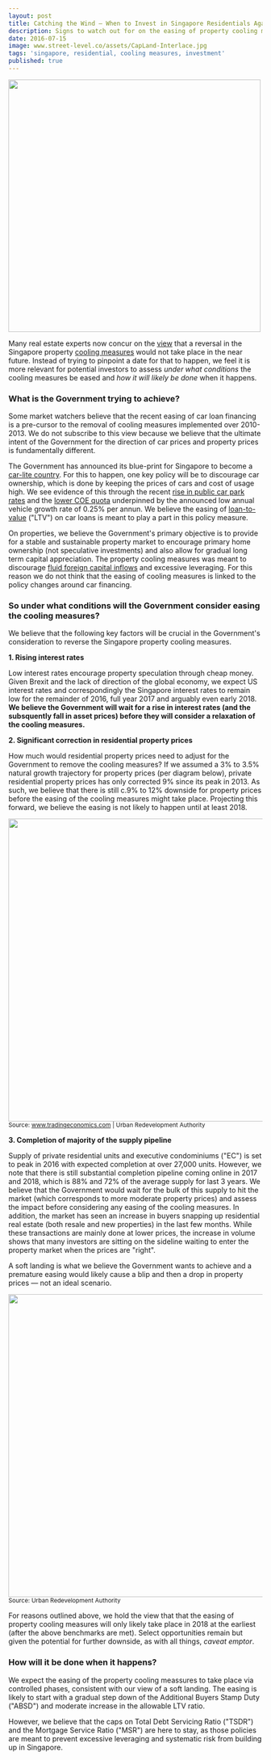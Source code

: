 ```yaml
---
layout: post
title: Catching the Wind ― When to Invest in Singapore Residentials Again
description: Signs to watch out for on the easing of property cooling measures
date: 2016-07-15
image: www.street-level.co/assets/CapLand-Interlace.jpg
tags: 'singapore, residential, cooling measures, investment'
published: true
---
```

<img src="http://www.street-level.co/assets/CapLand-Interlace.jpg" width="500px"><br>

Many real estate experts now concur on the [view](http://www.businesstimes.com.sg/real-estate/no-lifting-of-property-cooling-measures-till-2017-redas-seminar-speakers) that a reversal in the Singapore property [cooling measures](http://www.srx.com.sg/cooling-measures) would not take place in the near future. Instead of trying to pinpoint a date for that to happen, we feel it is more relevant for potential investors to assess *under what conditions* the cooling measures be eased and *how it will likely be done* when it happens.<!--more-->

### What is the Government trying to achieve?
Some market watchers believe that the recent easing of car loan financing is a pre-cursor to the removal of cooling measures implemented over 2010-2013. We do not subscribe to this view because we believe that the ultimate intent of the Government for the direction of car prices and property prices is fundamentally different. 

The Government has announced its blue-print for Singapore to become a [car-lite country](http://www.channelnewsasia.com/news/singapore/attractive-transport/2885982.html). For this to happen, one key policy will be to discourage car ownership, which is done by keeping the prices of cars and cost of usage high. We see evidence of this through the recent [rise in public car park rates](http://www.channelnewsasia.com/news/singapore/public-car-park-rates-set/2898090.html) and the [lower COE quota](http://www.todayonline.com/singapore-fewer-COEs-available-coming-months) underpinned by the announced low annual vehicle growth rate of 0.25% per annun. We believe the easing of [loan-to-value](https://en.wikipedia.org/wiki/Loan-to-value_ratio) ("LTV") on car loans is meant to play a part in this policy measure.

On properties, we believe the Government's primary objective is to provide for a stable and sustainable property market to encourage primary home ownership (not speculative investments) and also allow for gradual long term capital appreciation. The property cooling measures was meant to discourage [fluid foreign capital inflows](https://en.wikipedia.org/wiki/Hot_money) and excessive leveraging. For this reason we do not think that the easing of cooling measures is linked to the policy changes around car financing.

### So under what conditions will the Government consider easing the cooling measures?
We believe that the following key factors will be crucial in the Government's consideration to reverse the Singapore property cooling measures.

**1. Rising interest rates**

Low interest rates encourage property speculation through cheap money. Given Brexit and the lack of direction of the global economy, we expect US interest rates and correspondingly the Singapore interest rates to remain low for the remainder of 2016, full year 2017 and arguably even early 2018. **We believe the Government will wait for a rise in interest rates (and the subsquently fall in asset prices) before they will consider a relaxation of the cooling measures.**

**2. Significant correction in residential property prices**

How much would residential property prices need to adjust for the Government to remove the cooling measures? If we assumed a 3% to 3.5% natural growth trajectory for property prices (per diagram below), private residential property prices has only corrected 9% since its peak in 2013. As such, we believe that there is still c.9% to 12% downside for property prices before the easing of the cooling measures might take place. Projecting this forward, we believe the easing is not likely to happen until at least 2018.

<img src="http://www.street-level.co/assets/Sg-prop-index-Jul16.png" width="600px"><br>
<sup>Source: www.tradingeconomics.com | Urban Redevelopment Authority</sup>

**3. Completion of majority of the supply pipeline**

Supply of private residential units and executive condominiums ("EC") is set to peak in 2016 with expected completion at over 27,000 units. However, we note that there is still substantial completion pipeline coming online in 2017 and 2018, which is 88% and 72% of the average supply for last 3 years. We believe that the Government would wait for the bulk of this supply to hit the market (which corresponds to more moderate property prices) and assess the impact before considering any easing of the cooling measures. In addition, the market has seen an increase in buyers snapping up residential real estate (both resale and new properties) in the last few months. While these transactions are mainly done at lower prices, the increase in volume shows that many investors are sitting on the sideline waiting to enter the property market when the prices are "right".

A soft landing is what we believe the Government wants to achieve and a premature easing would likely cause a blip and then a drop in property prices ― not an ideal scenario.

<img src="http://www.street-level.co/assets/Sg-prop-pipeline-Jul16.png" width="600px"><br>
<sup>Source: Urban Redevelopment Authority</sup>

For reasons outlined above, we hold the view that that the easing of property cooling measures will only likely take place in 2018 at the earliest (after the above benchmarks are met). Select opportunities remain but given the potential for further downside, as with all things, *caveat emptor*.

### How will it be done when it happens?
We expect the easing of the property cooling meassures to take place via controlled phases, consistent with our view of a soft landing. The easing is likely to start with a gradual step down of the Additional Buyers Stamp Duty ("ABSD") and moderate increase in the allowable LTV ratio. 

However, we believe that the caps on Total Debt Servicing Ratio ("TSDR") and the Mortgage Service Ratio ("MSR") are here to stay, as those policies are meant to prevent excessive leveraging and systematic risk from building up in Singapore.
